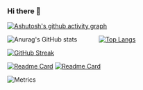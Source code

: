 ### Hi there 👋

[![Ashutosh's github activity graph](https://activity-graph.herokuapp.com/graph?username=it-learning-diary&theme=nord&custom_title=It-learning-diary%20Contribution%20Graph)](https://github.com/ashutosh00710/github-readme-activity-graph)


  
![Anurag's GitHub stats](https://github-readme-stats.vercel.app/api?username=it-learning-diary&show_icons=true&theme=calm) &emsp;&emsp;&emsp; [![Top Langs](https://github-readme-stats.vercel.app/api/top-langs/?username=it-learning-diary&theme=calm)](https://github.com/anuraghazra/github-readme-stats)

[![GitHub Streak](http://github-readme-streak-stats.herokuapp.com?user=it-learning-diary&theme=prussian&hide_border=true)](https://git.io/streak-stats)



[![Readme Card](https://github-readme-stats.vercel.app/api/pin/?username=it-learning-diary&repo=spring_parent&theme=nord)](https://github.com/anuraghazra/github-readme-stats)
[![Readme Card](https://github-readme-stats.vercel.app/api/pin/?username=it-learning-diary&repo=spring-cloud-config&theme=nord)](https://github.com/anuraghazra/github-readme-stats)

![Metrics](https://metrics.lecoq.io/it-learning-diary?template=classic&config.timezone=Asia%2FShanghai)



<!--
**it-learning-diary/it-learning-diary** is a ✨ _special_ ✨ repository because its `README.md` (this file) appears on your GitHub profile.

Here are some ideas to get you started:

- 🔭 I’m currently working on ...
- 🌱 I’m currently learning ...
- 👯 I’m looking to collaborate on ...
- 🤔 I’m looking for help with ...
- 💬 Ask me about ...
- 📫 How to reach me: ...
- 😄 Pronouns: ...
- ⚡ Fun fact: ...
-->
